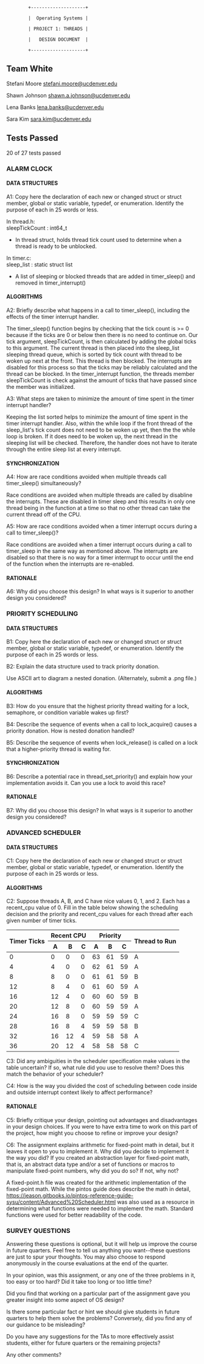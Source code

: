 
            +--------------------+

            |  Operating Systems |

            | PROJECT 1: THREADS |

            |   DESIGN DOCUMENT  |

            +--------------------+
   
   
## Team White

Stefani Moore <stefani.moore@ucdenver.edu>

Shawn Johnson <shawn.a.johnson@ucdenver.edu>

Lena Banks <lena.banks@ucdenver.edu>

Sara Kim <sara.kim@ucdenver.edu>

## Tests Passed

20 of 27 tests passed

### ALARM CLOCK

#### DATA STRUCTURES

A1: Copy here the declaration of each new or changed struct or struct member, global or static variable, typedef, or enumeration. Identify the purpose of each in 25 words or less.

In thread.h:   
  sleepTickCount : int64_t
  - In thread struct, holds thread tick count used to determine when a thread
    is ready to be unblocked.

In timer.c:  
  sleep_list : static struct list
  - A list of sleeping or blocked threads that are added in timer_sleep() 
    and removed in timer_interrupt()

#### ALGORITHMS


A2: Briefly describe what happens in a call to timer_sleep(), including the effects of the timer interrupt handler.

The timer_sleep() function begins by checking that the tick count is >= 0
because if the ticks are 0 or below then there is no need to continue on.
Our tick argument, sleepTickCount, is then calculated by adding the global
ticks to this argument. The current thread is then placed into the 
sleep_list sleeping thread queue, which is sorted by tick count with thread
to be woken up next at the front. This thread is then blocked. The interrupts
are disabled for this process so that the ticks may be reliably calculated and
the thread can be blocked.  In the timer_interrupt function, the threads 
member sleepTickCount is check against the amount of ticks that have passed
since the member was initialized.

A3: What steps are taken to minimize the amount of time spent in the timer interrupt handler?

Keeping the list sorted helps to minimize the amount of time spent in the
timer interrupt handler. Also, within the while loop if the front thread
of the sleep_list's tick count does not need to be woken up yet, then the 
the while loop is broken. If it does need to be woken up, the next thread
in the sleeping list will be checked. Therefore, the handler does not have to 
iterate through the entire sleep list at every interrupt. 

#### SYNCHRONIZATION

A4: How are race conditions avoided when multiple threads call timer_sleep() simultaneously?

Race conditions are avoided when multiple threads are called by disabline the interrupts.
These are disabled in timer sleep and this results in only one thread being in the function
at a time so that no other thread can take the current thread off of the CPU.

A5: How are race conditions avoided when a timer interrupt occurs during a call to timer_sleep()?

Race conditions are avoided when a timer interrupt occurs during a call to timer_sleep in the
same way as mentioned above. The interrupts are disabled so that there is no way for
a timer interrrupt to occur until the end of the function when the interrupts are
re-enabled.

#### RATIONALE


A6: Why did you choose this design? In what ways is it superior to another design you considered?


### PRIORITY SCHEDULING


#### DATA STRUCTURES


B1: Copy here the declaration of each new or changed struct or struct member, global or static variable, typedef, or enumeration. Identify the purpose of each in 25 words or less.

B2: Explain the data structure used to track priority donation.

Use ASCII art to diagram a nested donation.  (Alternately, submit a .png file.)


#### ALGORITHMS


B3: How do you ensure that the highest priority thread waiting for a lock, semaphore, or condition variable wakes up first?

B4: Describe the sequence of events when a call to lock_acquire() causes a priority donation.  How is nested donation handled?

B5: Describe the sequence of events when lock_release() is called on a lock that a higher-priority thread is waiting for.


#### SYNCHRONIZATION

B6: Describe a potential race in thread_set_priority() and explain how your implementation avoids it.  Can you use a lock to avoid this race?


#### RATIONALE

B7: Why did you choose this design?  In what ways is it superior to another design you considered?


### ADVANCED SCHEDULER


#### DATA STRUCTURES

C1: Copy here the declaration of each new or changed struct or struct member, global or static variable, typedef, or enumeration. Identify the purpose of each in 25 words or less.


#### ALGORITHMS

C2: Suppose threads A, B, and C have nice values 0, 1, and 2. Each has a recent_cpu value of 0.  Fill in the table below showing the scheduling decision and the priority and recent_cpu values for each thread after each given number of timer ticks.
 
 
<table>
            <thead>
                        <tr>
                                    <th rowspan="2">Timer Ticks</th>
                                    <th colspan="3">Recent CPU</th>
                                    <th colspan="3">Priority</th>
                                    <th rowspan="2">Thread to Run</th>
                        </tr>
                        <tr>
                                    <th>A</th>
                                    <th>B</th>
                                    <th>C</th>
                                    <th>A</th>
                                    <th>B</th>
                                    <th>C</th>
                        </tr>
            </thead>
            <tbody>
            <tr><td>0</td><td>0</td><td>0</td><td>0</td><td>63</td><td>61</td><td>59</td><td>A</td></tr>
            <tr><td>4</td><td>4</td><td>0</td><td>0</td><td>62</td><td>61</td><td>59</td><td>A</td></tr>
            <tr><td>8</td><td>8</td><td>0</td><td>0</td><td>61</td><td>61</td><td>59</td><td>B</td></tr>
            <tr><td>12</td><td>8</td><td>4</td><td>0</td><td>61</td><td>60</td><td>59</td><td>A</td></tr>
            <tr><td>16</td><td>12</td><td>4</td><td>0</td><td>60</td><td>60</td><td>59</td><td>B</td></tr>
            <tr><td>20</td><td>12</td><td>8</td><td>0</td><td>60</td><td>59</td><td>59</td><td>A</td></tr>
            <tr><td>24</td><td>16</td><td>8</td><td>0</td><td>59</td><td>59</td><td>59</td><td>C</td></tr>
            <tr><td>28</td><td>16</td><td>8</td><td>4</td><td>59</td><td>59</td><td>58</td><td>B</td></tr>
            <tr><td>32</td><td>16</td><td>12</td><td>4</td><td>59</td><td>58</td><td>58</td><td>A</td></tr>
            <tr><td>36</td><td>20</td><td>12</td><td>4</td><td>58</td><td>58</td><td>58</td><td>C</td></tr>
            </tbody>
</table>  



C3: Did any ambiguities in the scheduler specification make values in the table uncertain?  If so, what rule did you use to resolve them? Does this match the behavior of your scheduler?

C4: How is the way you divided the cost of scheduling between code inside and outside interrupt context likely to affect performance?


#### RATIONALE

C5: Briefly critique your design, pointing out advantages and disadvantages in your design choices. If you were to have extra time to work on this part of the project, how might you choose to refine or improve your design?

C6: The assignment explains arithmetic for fixed-point math in detail, but it leaves it open to you to implement it.  Why did you decide to implement it the way you did?  If you created an abstraction layer for fixed-point math, that is, an abstract data type and/or a set of functions or macros to manipulate fixed-point numbers, why did you do so?  If not, why not?

A fixed-point.h file was created for the arithmetic implementation of the fixed-point math. While the
pintos guide does describe the math in detail, https://jeason.gitbooks.io/pintos-reference-guide-sysu/content/Advanced%20Scheduler.html
was also used as a resource in determining what functions were needed to implement the math. Standard
functions were used for better readability of the code.

### SURVEY QUESTIONS


Answering these questions is optional, but it will help us improve the course in future quarters. Feel free to tell us anything you want--these questions are just to spur your thoughts. You may also choose to respond anonymously in the course evaluations at the end of the quarter.

In your opinion, was this assignment, or any one of the three problems in it, too easy or too hard?  Did it take too long or too little time? 

Did you find that working on a particular part of the assignment gave you greater insight into some aspect of OS design? 

Is there some particular fact or hint we should give students in future quarters to help them solve the problems? Conversely, did you find any of our guidance to be misleading?

Do you have any suggestions for the TAs to more effectively assist students, either for future quarters or the remaining projects?

Any other comments?



